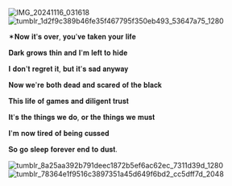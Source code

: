 ![IMG_20241116_031618](https://github.com/user-attachments/assets/09f372d1-9411-4fd2-8613-852815d8fcf6)
![tumblr_1d2f9c389b46fe35f467795f350eb493_53647a75_1280](https://github.com/user-attachments/assets/dabad276-eccb-46ca-ae25-5f7a426a04a5)


✶𝐍𝐨𝐰 𝐢𝐭'𝐬 𝐨𝐯𝐞𝐫, 𝐲𝐨𝐮'𝐯𝐞 𝐭𝐚𝐤𝐞𝐧 𝐲𝐨𝐮𝐫 𝐥𝐢𝐟𝐞

𝐃𝐚𝐫𝐤 𝐠𝐫𝐨𝐰𝐬 𝐭𝐡𝐢𝐧 𝐚𝐧𝐝 𝐈'𝐦 𝐥𝐞𝐟𝐭 𝐭𝐨 𝐡𝐢𝐝𝐞

𝐈 𝐝𝐨𝐧'𝐭 𝐫𝐞𝐠𝐫𝐞𝐭 𝐢𝐭, 𝐛𝐮𝐭 𝐢𝐭'𝐬 𝐬𝐚𝐝 𝐚𝐧𝐲𝐰𝐚𝐲

𝐍𝐨𝐰 𝐰𝐞'𝐫𝐞 𝐛𝐨𝐭𝐡 𝐝𝐞𝐚𝐝 𝐚𝐧𝐝 𝐬𝐜𝐚𝐫𝐞𝐝 𝐨𝐟 𝐭𝐡𝐞 𝐛𝐥𝐚𝐜𝐤

𝐓𝐡𝐢𝐬 𝐥𝐢𝐟𝐞 𝐨𝐟 𝐠𝐚𝐦𝐞𝐬 𝐚𝐧𝐝 𝐝𝐢𝐥𝐢𝐠𝐞𝐧𝐭 𝐭𝐫𝐮𝐬𝐭

𝐈𝐭'𝐬 𝐭𝐡𝐞 𝐭𝐡𝐢𝐧𝐠𝐬 𝐰𝐞 𝐝𝐨, 𝐨𝐫 𝐭𝐡𝐞 𝐭𝐡𝐢𝐧𝐠𝐬 𝐰𝐞 𝐦𝐮𝐬𝐭

𝐈'𝐦 𝐧𝐨𝐰 𝐭𝐢𝐫𝐞𝐝 𝐨𝐟 𝐛𝐞𝐢𝐧𝐠 𝐜𝐮𝐬𝐬𝐞𝐝

𝐒𝐨 𝐠𝐨 𝐬𝐥𝐞𝐞𝐩 𝐟𝐨𝐫𝐞𝐯𝐞𝐫 𝐞𝐧𝐝 𝐭𝐨 𝐝𝐮𝐬𝐭.


![tumblr_8a25aa392b791deec1872b5ef6ac62ec_7311d39d_1280](https://github.com/user-attachments/assets/332759d8-c3b9-49b4-be49-d226838419e8)
![tumblr_78364e1f9516c3897351a45d649f6bd2_cc5dff7d_2048](https://github.com/user-attachments/assets/08acae6f-b75c-48bc-b751-f3b4d4ffc1ee)
